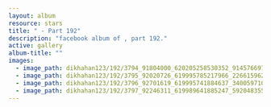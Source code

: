 ```yaml
---
layout: album
resource: stars
title: " - Part 192"
description: "facebook album of , part 192."
active: gallery
album-title: ""
images:
  - image_path: dikhahan123/192/3794_91804000_620205258530352_9145766977157988352_n.jpg
  - image_path: dikhahan123/192/3795_92020726_619995785217966_2266159624522563584_n.jpg
  - image_path: dikhahan123/192/3796_92701619_619995741884637_3400597101715914752_n.jpg
  - image_path: dikhahan123/192/3797_92246311_619989641885247_5920483559927185408_n.jpg
---
```

